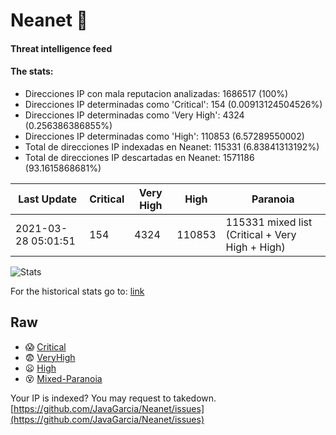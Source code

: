 # Neanet :hocho:
#### Threat intelligence feed
#### The stats:

- Direcciones IP con mala reputacion analizadas: 1686517 (100%)
- Direcciones IP determinadas como 'Critical':  154 (0.00913124504526%)
- Direcciones IP determinadas como 'Very High':  4324 (0.256386386855%)
- Direcciones IP determinadas como 'High':  110853 (6.57289550002)
- Total de direcciones IP indexadas en Neanet:  115331 (6.83841313192%)
- Total de direcciones IP descartadas en Neanet:  1571186 (93.1615868681%)

| Last Update | Critical | Very High | High | Paranoia |
| --- | --- | --- | --- | --- |
| 2021-03-28 05:01:51 | 154 | 4324 | 110853 | 115331 mixed list (Critical + Very High + High)|

![Stats](https://docs.google.com/spreadsheets/d/e/2PACX-1vSnaNMIXVabIpDJjufMlzH7poXnshF3mgd8Is1g9ytUEzVsP5my4Trn8f-xkoLLQ38xpL3HtmUexLo6/pubchart?oid=501124687&format=image)

For the historical stats go to: [link](/stats.csv)
## Raw
- :scream: [Critical](https://raw.githubusercontent.com/JavaGarcia/Neanet/master/blacklists/neanet_critical.txt)
- :fearful: [VeryHigh](https://raw.githubusercontent.com/JavaGarcia/Neanet/master/blacklists/neanet_veryHigh.txtt)
- :frowning: [High](https://raw.githubusercontent.com/JavaGarcia/Neanet/master/blacklists/neanet_high.txt)
- :dizzy_face: [Mixed-Paranoia](https://raw.githubusercontent.com/JavaGarcia/Neanet/master/blacklists/neanet_all.txt)


Your IP is indexed? You may request to takedown. [https://github.com/JavaGarcia/Neanet/issues](https://github.com/JavaGarcia/Neanet/issues)
























































































































































































































































































































































































































































































































































































































































































































































































































































































































































































































































































































































































































































































































































































































































































































































































































































































































































































































































































































































































































































































































































































































































































































































































































































































































































































































































































































































































































































































































































































































































































































































































































































































































































































































































































































































































































































































































































































































































































































































































































































































































































































































































































































































































































































































































































































































































































































































































































































































































































































































































































































































































































































































































































































